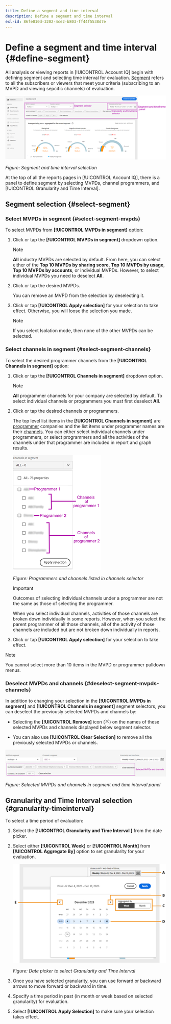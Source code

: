 ```yaml
---
title: Define a segment and time interval
description: Define a segment and time interval
exl-id: 86fe010d-3202-4ce2-b803-ff44f5538d7e
---
```

# Define a segment and time interval {#define-segment}

All analysis or viewing reports in [!UICONTROL Account IQ] begin with defining segment and selecting time interval for evaluation. [Segment](/help/accountiq/product-concepts.md#segmet-def) refers to all the subscribers or viewers that meet your criteria (subscribing to an MVPD and viewing sepcific channels) of evaluation.

![](assets/segment-panel.png)

*Figure: Segment and time interval selection*

At the top of all the reports pages in [!UICONTROL Account IQ], there is a panel to define segment by selecting MVPDs, channel programmers, and [!UICONTROL Granularity and Time Interval].

## Segment selection {#select-segment}

### Select MVPDs in segment {#select-segment-mvpds}

To select MVPDs from **[!UICONTROL MVPDs in segment]** option:

1. Click or tap the **[!UICONTROL MVPDs in segment]** dropdown option.

   >[!NOTE]
   >
   >**All** industry MVPDs are selected by default. From here, you can select either of the **Top 10 MVPDs by sharing score**, **Top 10 MVPDs by usage**, **Top 10 MVPDs by accounts**, or individual MVPDs. However, to select individual MVPDs you need to deselect **All**.

1. Click or tap the desired MVPDs.

    You can remove an MVPD from the selection by deselecting it.

1. Click or tap **[!UICONTROL Apply selection]** for your selection to take effect. Otherwise, you will loose the selection you made.

   >[!NOTE]
   >
   >If you select Isolation mode, then none of the other MVPDs can be selected.

### Select channels in segment {#select-segment-channels}

To select the desired programmer channels from the **[!UICONTROL Channels in segment]** option:

1. Click or tap the **[!UICONTROL Channels in segment]** dropdown option.

   >[!NOTE]
   >
   >**All** programmer channels for your company are selected by default. To select individual channels or programmers you must first deselect **All**.

1. Click or tap the desired channels or programmers.

   The top level list items in the **[!UICONTROL Channels in segment]** are [programmer](/help/accountiq/product-concepts.md#programmer-def) companies and the list items under programmer names are their [channels](/help/accountiq/product-concepts.md#channel-def). You can either select individual channels under programmers, or select programmers and all the activities of the channels under that programmer are included in report and graph results.

   ![](assets/programmer-channels.png)


   *Figure: Programmers and channels listed in channels selector*

   >[!IMPORTANT]
   >
   >Outcomes of selecting individual channels under a programmer are not the same as those of selecting the programmer.
   >
   >
   >When you select individual channels, activities of those channels are broken down individually in some reports. However, when you select the parent programmer of all those channels, all of the activity of those channels are included but are not broken down individually in reports.

1. Click or tap **[!UICONTROL Apply selection]** for your selection to take effect.

>[!NOTE]
>
>You cannot select more than 10 items in the MVPD or programmer pulldown menus.

### Deselect MVPDs and channels {#deselect-segment-mvpds-channels}

In addition to changing your selection in the **[!UICONTROL MVPDs in segment]** and **[!UICONTROL Channels in segment]** segment selectors, you can deselect the previously selected MVPDs and channels by:

* Selecting the **[!UICONTROL Remove]** icon (![remove icon](assets/remove-icon.png)) on the names of these selected MVPDs and channels displayed below segment selector.

* You can also use **[!UICONTROL Clear Selection]** to remove all the previously selected MVPDs or channels.

![](assets/segment-panel-selection.png)

*Figure: Selected MVPDs and channels in segment and time interval panel*

## Granularity and Time Interval selection {#granularity-timeinterval}

To select a time period of evaluation:

1. Select the **[!UICONTROL Granularity and Time Interval ]** from the date picker.

1. Select either **[!UICONTROL Week]** or **[!UICONTROL Month]** from **[!UICONTROL Aggregate By]** option to set granularity for your evaluation.

   ![](assets/granularity-timeinterval-weekwise.png)
   
   
   *Figure: Date picker to select Granularity and Time Interval*

1. Once you have selected granularity, you can use forward or backward arrows to move forward or backward in time.

1. Specify a time period in past (in month or week based on selected granularity)  for evaluation.

1. Select **[!UICONTROL Apply Selection]** to make sure your selection takes effect.
